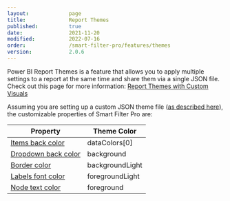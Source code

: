 ```yaml
---
layout:             page
title:              Report Themes
published:          true
date:               2021-11-20
modified:           2022-07-16
order:              /smart-filter-pro/features/themes
version:            2.0.6
---
```


Power BI Report Themes is a feature that allows you to apply multiple settings to a report at the same time and share them via a single JSON file. Check out this page for more information: [Report Themes with Custom Visuals](../../features/themes.md)

Assuming you are setting up a custom JSON theme file ([as described here](https://docs.microsoft.com/en-us/power-bi/create-reports/desktop-report-themes#setting-theme-colors)), the customizable properties of Smart Filter Pro are:

| Property | Theme Color |
| -------- | ----------- |
| [Items back color](../options/appearance/index.md#items-back-color)       | dataColors[0] |
| [Dropdown back color](../options/appearance/index.md#dropdown-back-color) | background |
| [Border color](../options/appearance/index.md#border-color)               | backgroundLight |
| [Labels font color](../options/labels/index.md)                           | foregroundLight |
| [Node text color](../options/appearance/index.md#node-text-color)         | foreground |

